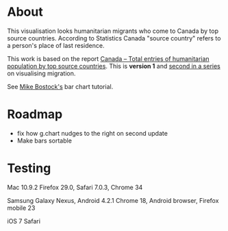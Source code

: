 # About 
This visualisation looks humanitarian migrants who come to Canada by top source countries. According to Statistics Canada "source country" refers to a person's place of last residence. 

This work is based on the report <a href="http://www.cic.gc.ca/english/resources/statistics/facts2012/temporary/19.asp">Canada – Total entries of humanitarian population by top source countries</a>. 
This is **version 1** and <a href="http://bl.ocks.org/radiocontrolled/7722907">second in a series</a> on visualising migration.

See <a href="http://bost.ocks.org/mike/bar/3/">Mike Bostock's</a> bar chart tutorial.
# Roadmap 
- fix how g.chart nudges to the right on second update
- Make bars sortable



# Testing
Mac 10.9.2 
Firefox 29.0, Safari 7.0.3, Chrome 34

Samsung Galaxy Nexus, Android 4.2.1 
Chrome 18, Android browser, Firefox mobile 23

iOS 7
Safari